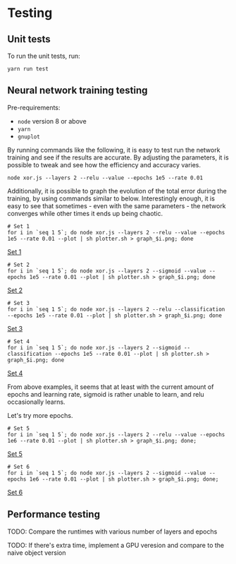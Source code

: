 # Testing

## Unit tests

To run the unit tests, run:

```
yarn run test
```

## Neural network training testing

Pre-requirements:

* `node` version 8 or above
* `yarn`
* `gnuplot`

By running commands like the following, it is easy to test run the network
training and see if the results are accurate. By adjusting the parameters, it is
possible to tweak and see how the efficiency and accuracy varies.

```
node xor.js --layers 2 --relu --value --epochs 1e5 --rate 0.01
```

Additionally, it is possible to graph the evolution of the total error during
the training, by using commands similar to below. Interestingly enough, it is
easy to see that sometimes - even with the same parameters - the network
converges while other times it ends up being chaotic.

```
# Set 1
for i in `seq 1 5`; do node xor.js --layers 2 --relu --value --epochs 1e5 --rate 0.01 --plot | sh plotter.sh > graph_$i.png; done
```

[Set 1](https://imgur.com/a/6aJGL)

```
# Set 2
for i in `seq 1 5`; do node xor.js --layers 2 --sigmoid --value --epochs 1e5 --rate 0.01 --plot | sh plotter.sh > graph_$i.png; done
```

[Set 2](https://imgur.com/a/0EDfI)

```
# Set 3
for i in `seq 1 5`; do node xor.js --layers 2 --relu --classification --epochs 1e5 --rate 0.01 --plot | sh plotter.sh > graph_$i.png; done
```

[Set 3](https://imgur.com/a/gBXNc)

```
# Set 4
for i in `seq 1 5`; do node xor.js --layers 2 --sigmoid --classification --epochs 1e5 --rate 0.01 --plot | sh plotter.sh > graph_$i.png; done
```

[Set 4](https://imgur.com/a/89bUG)

From above examples, it seems that at least with the current amount of epochs
and learning rate, sigmoid is rather unable to learn, and relu occasionally
learns.

Let's try more epochs.

```
# Set 5
for i in `seq 1 5`; do node xor.js --layers 2 --relu --value --epochs 1e6 --rate 0.01 --plot | sh plotter.sh > graph_$i.png; done;
```

[Set 5](https://imgur.com/a/kk5ki)

```
# Set 6
for i in `seq 1 5`; do node xor.js --layers 2 --sigmoid --value --epochs 1e6 --rate 0.01 --plot | sh plotter.sh > graph_$i.png; done;
```

[Set 6](https://imgur.com/a/vjmlx)

## Performance testing

TODO: Compare the runtimes with various number of layers and epochs

TODO: If there's extra time, implement a GPU veresion and compare to the naive
object version
